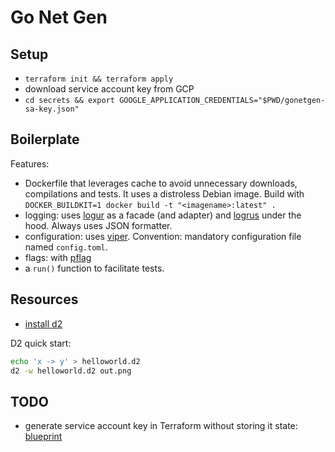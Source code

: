 # Go Net Gen

## Setup

- `terraform init && terraform apply`
- download service account key from GCP
- `cd secrets && export GOOGLE_APPLICATION_CREDENTIALS="$PWD/gonetgen-sa-key.json"`

## Boilerplate

Features:

- Dockerfile that leverages cache to avoid unnecessary downloads, compilations
  and tests. It uses a distroless Debian image. Build with `DOCKER_BUILDKIT=1
  docker build -t "<imagename>:latest" .`
- logging: uses [logur](https://github.com/logur/logur) as a facade (and
  adapter) and [logrus](https://github.com/sirupsen/logrus) under the hood.
  Always uses JSON formatter.
- configuration: uses [viper](https://github.com/spf13/viper). Convention:
  mandatory configuration file named `config.toml`.
- flags: with [pflag](https://github.com/spf13/pflag)
- a `run()` function to facilitate tests.

## Resources

- [install d2](https://d2lang.com/tour/install)

D2 quick start:

```bash
echo 'x -> y' > helloworld.d2
d2 -w helloworld.d2 out.png
```

## TODO

- generate service account key in Terraform without storing it state: [blueprint](https://github.com/GoogleCloudPlatform/cloud-foundation-fabric/tree/v19.0.0/blueprints/cloud-operations/onprem-sa-key-management)

